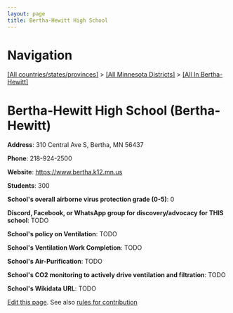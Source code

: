 ```yaml
---
layout: page
title: Bertha-Hewitt High School
---
```

# Navigation

[[All countries/states/provinces]](../../..) > [[All Minnesota Districts]](../..) > [[All In Bertha-Hewitt]](..)

# Bertha-Hewitt High School (Bertha-Hewitt)

**Address**: 310 Central Ave S, Bertha, MN 56437

**Phone**: 218-924-2500

**Website**: <https://www.bertha.k12.mn.us>

**Students**: 300

**School's overall airborne virus protection grade (0-5)**: 0

**Discord, Facebook, or WhatsApp group for discovery/advocacy for THIS school**: TODO

**School's policy on Ventilation**: TODO

**School's Ventilation Work Completion**: TODO

**School's Air-Purification**: TODO

**School's CO2 monitoring to actively drive ventilation and filtration**: TODO

**School's Wikidata URL**: TODO


[Edit this page](https://github.com/ventilate-schools/MN/edit/main/./Bertha-Hewitt/Bertha-Hewitt_High_School.md). See also [rules for contribution](../../../contribution-rules/)